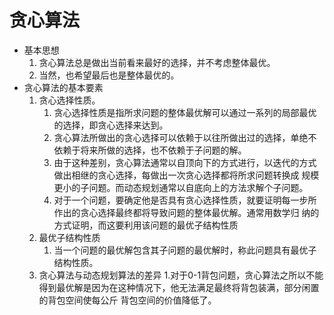 # 贪心算法

- 基本思想
    1. 贪心算法总是做出当前看来最好的选择，并不考虑整体最优。
    2. 当然，也希望最后也是整体最优的。
- 贪心算法的基本要素
    1. 贪心选择性质。
        1. 贪心选择性质是指所求问题的整体最优解可以通过一系列的局部最优的选择，即贪心选择来达到。
        2. 贪心算法所做出的贪心选择可以依赖于以往所做出过的选择，单绝不依赖于将来所做的选择，也不依赖于子问题的解。
        3. 由于这种差别，贪心算法通常以自顶向下的方式进行，以迭代的方式做出相继的贪心选择，每做出一次贪心选择都将所求问题转换成
        规模更小的子问题。而动态规划通常以自底向上的方法求解个子问题。
        4. 对于一个问题，要确定他是否具有贪心选择性质，就要证明每一步所作出的贪心选择最终都将导致问题的整体最优解。通常用数学归
        纳的方式证明，而这要利用该问题的最优子结构性质
    2. 最优子结构性质
        1. 当一个问题的最优解包含其子问题的最优解时，称此问题具有最优子结构性质。
    3. 贪心算法与动态规划算法的差异
        1.对于0-1背包问题，贪心算法之所以不能得到最优解是因为在这种情况下，他无法满足最终将背包装满，部分闲置的背包空间使每公斤
        背包空间的价值降低了。
    